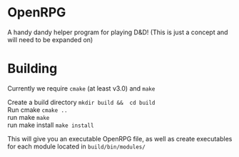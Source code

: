 # OpenRPG
A handy dandy helper program for playing D&amp;D! (This is just a concept and will need to be expanded on)

# Building
Currently we require `cmake` (at least v3.0) and `make`

Create a build directory `mkdir build &&  cd build`  
Run cmake `cmake ..`  
run make `make`  
run make install `make install`  

This will give you an executable OpenRPG file, as well as create executables for each module located in `build/bin/modules/`